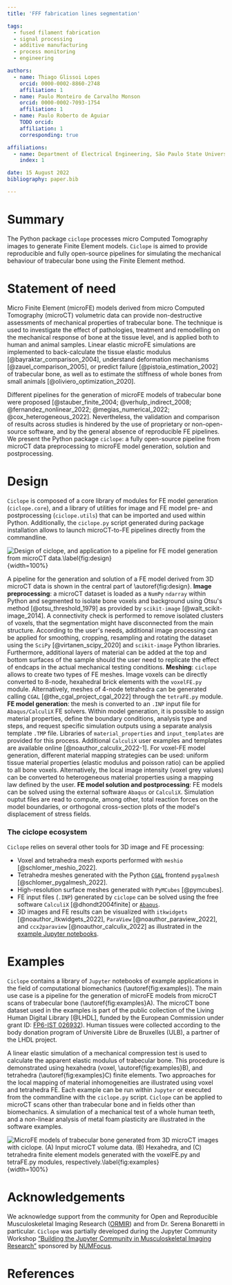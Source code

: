 ```yaml
---
title: 'FFF fabrication lines segmentation'

tags:
  - fused filament fabrication
  - signal processing
  - additive manufacturing
  - process monitoring
  - engineering

authors:
  - name: Thiago Glissoi Lopes
    orcid: 0000-0002-8860-2748
    affiliation: 1
  - name: Paulo Monteiro de Carvalho Monson
    orcid: 0000-0002-7093-1754
    affiliation: 1
  - name: Paulo Roberto de Aguiar
    TODO orcid: 
    affiliation: 1
    corresponding: true

affiliations:
  - name: Department of Electrical Engineering, São Paulo State University, United Kingdom
    index: 1

date: 15 August 2022
bibliography: paper.bib 

---
```


# Summary
The Python package `ciclope` processes micro Computed Tomography images to generate Finite Element models. 
`Ciclope` is aimed to provide reproducible and fully open-source pipelines for simulating the mechanical behaviour of trabecular bone using the Finite Element method.

# Statement of need
Micro Finite Element (microFE) models derived from micro Computed Tomography (microCT) volumetric data can provide non-destructive assessments of mechanical properties of trabecular bone. The technique is used to investigate the effect of pathologies, treatment and remodelling on the mechanical response of bone at the tissue level, and is applied both to human and animal samples. Linear elastic microFE simulations are implemented to back-calculate the tissue elastic modulus [@bayraktar_comparison_2004], understand deformation mechanisms [@zauel_comparison_2005], or predict failure [@pistoia_estimation_2002] of trabecular bone, as well as to estimate the stiffness of whole bones from small animals [@oliviero_optimization_2020].

Different pipelines for the generation of microFE models of trabecular bone were proposed [@stauber_finite_2004; @verhulp_indirect_2008; @fernandez_nonlinear_2022; @megias_numerical_2022; @cox_heterogeneous_2022]. Nevertheless, the validation and comparison of results across studies is hindered by the use of proprietary or non-open-source software, and by the general absence of reproducible FE pipelines.
We present the Python package `ciclope`: a fully open-source pipeline from microCT data preprocessing to microFE model generation, solution and postprocessing.

[comment]: <> (Several groups highlighted the importance of an accurate description of boundary conditions and of validating model predictions with experimental measurements e.g. with Digital Volume Correlation.)

[comment]: <> (The development of open-source and reproducible microFE workflows is expected to facilitate and support the validation of biomechanical studies, strengthening at the same time the synergy with other fields of microFE application such as concrete, fiber composites and porous materials research.)

# Design
`Ciclope` is composed of a core library of modules for FE model generation (`ciclope.core`), and a library of utilities for image and FE model pre- and postprocessing (`ciclope.utils`) that can be imported and used within Python. Additionally, the `ciclope.py` script generated during package installation allows to launch microCT-to-FE pipelines directly from the commandline.

![Design of ciclope, and application to a pipeline for FE model generation from microCT data.\label{fig:design}](./../docs/ciclope_design.png){width=100%}

A pipeline for the generation and solution of a FE model derived from 3D microCT data is shown in the central part of \autoref{fig:design}.
**Image preprocessing**: a microCT dataset is loaded as a `NumPy` `ndarray` within Python and segmented to isolate bone voxels and background using Otsu's method [@otsu_threshold_1979] as provided by `scikit-image` [@walt_scikit-image_2014]. A connectivity check is performed to remove isolated clusters of voxels, that the segmentation might have disconnected from the main structure. According to the user's needs, additional image processing can be applied for smoothing, cropping, resampling and rotating the dataset using the `SciPy` [@virtanen_scipy_2020] and `scikit-image` Python libraries. Furthermore, additional layers of material can be added at the top and bottom surfaces of the sample should the user need to replicate the effect of endcaps in the actual mechanical testing conditions.
**Meshing**: `ciclope` allows to create two types of FE meshes. Image voxels can be directly converted to 8-node, hexahedral brick elements with the `voxelFE.py` module. Alternatively, meshes of 4-node tetrahedra can be generated calling `CGAL` [@the_cgal_project_cgal_2022] through the `tetraFE.py` module.
**FE model generation**: the mesh is converted to an `.INP` input file for `Abaqus/CalculiX` FE solvers. Within model generation, it is possible to assign material properties, define the boundary conditions, analysis type and steps, and request specific simulation outputs using a separate analysis template `.TMP` file. Libraries of `material_properties` and `input_templates` are provided for this process. Additional `CalculiX` user examples and templates are available online [@noauthor_calculix_2022-1]. For voxel-FE model generation, different material mapping strategies can be used: uniform tissue material properties (elastic modulus and poisson ratio) can be applied to all bone voxels. Alternatively, the local image intensity (voxel grey values) can be converted to heterogeneous material properties using a mapping law defined by the user.
**FE model solution and postprocessing**: FE models can be solved using the external software `Abaqus` or `CalculiX`. Simulation ouptut files are read to compute, among other, total reaction forces on the model boundaries, or orthogonal cross-section plots of the model's displacement of stress fields.

[comment]: <> (Finally, the 'beamFE.py' module allows to generate a mesh of 2-node beam elements, where each beam represents a single trabecula, and has a local trabecular thickness associated to it.)
[comment]: <> (bone mineral density BMD through a calibration rule obtained scanning a hydroxyapatite phantom. After this, an empirical law is used to convert local BMD to tissue elastic moduli Bourne_2004; garcia_2008.)
[comment]: <> (The pipeline is composed of the following steps:)
[comment]: <> (1. **microCT image preprocessing**: after reading in python a microCT dataset, the 3D volume can be cropped and aligned according to the desired direction of load, smoothed to remove noise with a Gaussian kernel, and resampled to lower image resolution. A binary mask of the bone tissue is generated thresholding bone voxels. Several global Otsu; Ridler_1978, or local adaptive thresholding ,..., techniques have been proposed Kim 2006. Embedding layers and steel caps can be added to simulate the experimental conditions of mechanical testing.)

### The ciclope ecosystem
`Ciclope` relies on several other tools for 3D image and FE processing:

- Voxel and tetrahedra mesh exports performed with `meshio` [@schlomer_meshio_2022].
- Tetrahedra meshes generated with the Python [`CGAL`](https://www.cgal.org/) frontend `pygalmesh` [@schlomer_pygalmesh_2022].
- High-resolution surface meshes generated with `PyMCubes` [@pymcubes].
- FE input files (`.INP`) generated by `ciclope` can be solved using the free software `CalculiX` [@dhondt2004finite] or [`Abaqus`](https://www.3ds.com/products-services/simulia/products/abaqus/).
- 3D images and FE results can be visualized with `itkwidgets` [@noauthor_itkwidgets_2022], `ParaView` [@noauthor_paraview_2022], and `ccx2paraview` [@noauthor_calculix_2022] as illustrated in the [example Jupyter notebooks](https://ciclope.readthedocs.io/en/latest/examples.html).

[comment]: <> (Dxchange @decarlo_2014)

# Examples
`Ciclope` contains a library of `Jupyter` notebooks of example applications in the field of computational biomechanics (\autoref{fig:examples}). The main use case is a pipeline for the generation of microFE models from microCT scans of trabecular bone (\autoref{fig:examples}A). The microCT bone dataset used in the examples is part of the public collection of the Living Human Digital Library [@LHDL], funded by the European Commission under grant ID: [FP6-IST 026932](https://cordis.europa.eu/project/id/026932)). Human tissues were collected according to the body donation program of Universitè Libre de Bruxelles (ULB), a partner of the LHDL project.

A linear elastic simulation of a mechanical compression test is used to calculate the apparent elastic modulus of trabecular bone. This procedure is demonstrated using hexahedra (voxel, \autoref{fig:examples}B), and tetrahedra (\autoref{fig:examples}C) finite elements. Two approaches for the local mapping of material inhomogeneities are illustrated using voxel and tetrahedra FE. Each example can be run within `Jupyter` or executed from the commandline with the `ciclope.py` script. `Ciclope` can be applied to microCT scans other than trabecular bone and in fields other than biomechanics. A simulation of a mechanical test of a whole human teeth, and a non-linear analysis of metal foam plasticity are illustrated in the software examples.

![MicroFE models of trabecular bone generated from 3D microCT images with `ciclope`. (A) Input microCT volume data. (B) Hexahedra, and (C) tetrahedra finite element models generated with the `voxelFE.py` and `tetraFE.py` modules, respectively.\label{fig:examples}](examples.png){width=100%}

[comment]: <> (# Conclusions)

# Acknowledgements
We acknowledge support from the community for Open and Reproducible Musculoskeletal Imaging Research ([ORMIR](https://ormircommunity.github.io/index.html#)) and from Dr. Serena Bonaretti in particular.
`Ciclope` was partially developed during the Jupyter Community Workshop [“Building the Jupyter Community in Musculoskeletal Imaging Research”](https://github.com/JCMSK/2022_JCW) sponsored by [NUMFocus](https://numfocus.org/).

# References
